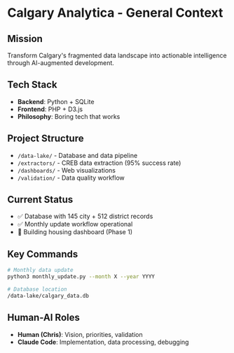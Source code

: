 # Calgary Analytica - General Context

## Mission
Transform Calgary's fragmented data landscape into actionable intelligence through AI-augmented development.

## Tech Stack
- **Backend**: Python + SQLite
- **Frontend**: PHP + D3.js  
- **Philosophy**: Boring tech that works

## Project Structure
- `/data-lake/` - Database and data pipeline
- `/extractors/` - CREB data extraction (95% success rate)
- `/dashboards/` - Web visualizations
- `/validation/` - Data quality workflow

## Current Status
- ✅ Database with 145 city + 512 district records
- ✅ Monthly update workflow operational
- 🔄 Building housing dashboard (Phase 1)

## Key Commands
```bash
# Monthly data update
python3 monthly_update.py --month X --year YYYY

# Database location
/data-lake/calgary_data.db
```

## Human-AI Roles
- **Human (Chris)**: Vision, priorities, validation
- **Claude Code**: Implementation, data processing, debugging
